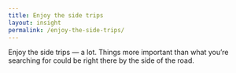 ```yaml
---
title: Enjoy the side trips
layout: insight
permalink: /enjoy-the-side-trips/
---
```


Enjoy the side trips — a lot. Things more important than what you’re searching for could be right there by the side of the road.
